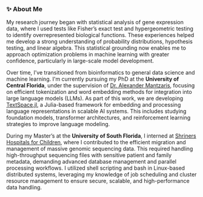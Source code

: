 ### ✨ About Me

My research journey began with statistical analysis of gene expression data, where I used tests like Fisher’s exact test and hypergeometric testing to identify overrepresented biological functions. These experiences helped me develop a strong understanding of probability distributions, hypothesis testing, and linear algebra. This statistical grounding now enables me to approach optimization problems in machine learning with greater confidence, particularly in large-scale model development.

Over time, I’ve transitioned from bioinformatics to general data science and machine learning. I'm currently pursuing my PhD at the **University of Central Florida**, under the supervision of [Dr. Alexander Mantzaris](https://sciences.ucf.edu/statistics/person/alexander-mantzaris/), focusing on efficient tokenization and word embedding methods for integration into large language models (LLMs). As part of this work, we are developing [TextSpace.jl](https://github.com/mantzaris/TextSpace.jl), a Julia-based framework for embedding and processing language representations in scalable AI systems. This includes studying foundation models, transformer architectures, and reinforcement learning strategies to improve language modeling.

During my Master’s at the **University of South Florida**, I interned at [Shriners Hospitals for Children](https://www.shrinerschildrens.org/en/providers-and-research/research-at-shriners-childrens/genomics-institute-laboratory), where I contributed to the efficient migration and management of massive genomic sequencing data. This required handling high-throughput sequencing files with sensitive patient and family metadata, demanding advanced database management and parallel processing workflows. I utilized shell scripting and bash in Linux-based distributed systems, leveraging my knowledge of job scheduling and cluster resource management to ensure secure, scalable, and high-performance data handling.


